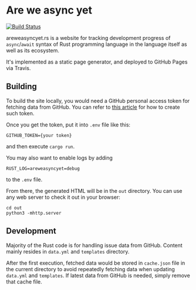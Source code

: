 # Are we async yet

[![Build Status](https://travis-ci.org/rust-net-web/areweasyncyet.rs.svg?branch=master)](https://travis-ci.org/rust-net-web/areweasyncyet.rs)

areweasyncyet.rs is a website for tracking development progress of
`async`/`await` syntax of Rust programming language in
the language itself as well as its ecosystem.

It's implemented as a static page generator,
and deployed to GitHub Pages via Travis.

## Building

To build the site locally,
you would need a GitHub personal access token for
fetching data from GitHub.
You can refer to [this article](https://help.github.com/articles/creating-a-personal-access-token-for-the-command-line/) for how to create such token.

Once you get the token,
put it into `.env` file like this:
```
GITHUB_TOKEN={your token}
```
and then execute `cargo run`.

You may also want to enable logs by adding
```
RUST_LOG=areweasyncyet=debug
```
to the `.env` file.

From there,
the generated HTML will be in the `out` directory.
You can use any web server to check it out in your browser:
```
cd out
python3 -mhttp.server
```

## Development

Majority of the Rust code is for handling issue data from GitHub.
Content mainly resides in `data.yml` and `templates` directory.

After the first execution,
fetched data would be stored in `cache.json` file in the current directory
to avoid repeatedly fetching data when updating `data.yml` and `templates`.
If latest data from GitHub is needed,
simply remove that cache file.
